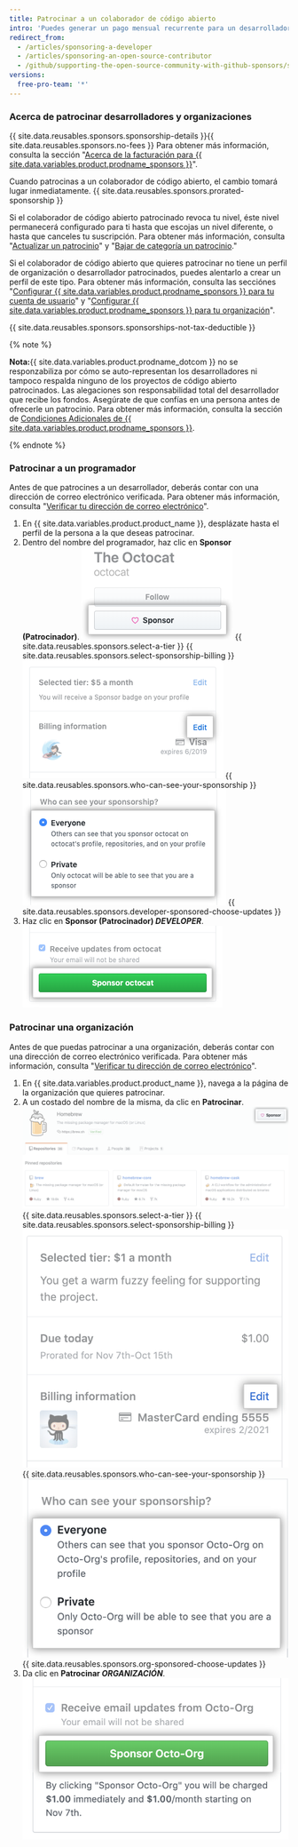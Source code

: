 ```yaml
---
title: Patrocinar a un colaborador de código abierto
intro: 'Puedes generar un pago mensual recurrente para un desarrollador u organización que diseñe, cree, o mantenga los proyectos de código abierto de los que dependes.'
redirect_from:
  - /articles/sponsoring-a-developer
  - /articles/sponsoring-an-open-source-contributor
  - /github/supporting-the-open-source-community-with-github-sponsors/sponsoring-a-developer
versions:
  free-pro-team: '*'
---
```


### Acerca de patrocinar desarrolladores y organizaciones

{{ site.data.reusables.sponsors.sponsorship-details }}{{ site.data.reusables.sponsors.no-fees }} Para obtener más información, consulta la sección "[Acerca de la facturación para {{ site.data.variables.product.prodname_sponsors }}](/articles/about-billing-for-github-sponsors)".

Cuando patrocinas a un colaborador de código abierto, el cambio tomará lugar inmediatamente. {{ site.data.reusables.sponsors.prorated-sponsorship }}

Si el colaborador de código abierto patrocinado revoca tu nivel, éste nivel permanecerá configurado para ti hasta que escojas un nivel diferente, o hasta que canceles tu suscripción. Para obtener más información, consulta "[Actualizar un patrocinio](/articles/upgrading-a-sponsorship)" y "[Bajar de categoría un patrocinio](/articles/downgrading-a-sponsorship)."

Si el colaborador de código abierto que quieres patrocinar no tiene un perfil de organización o desarrollador patrocinados, puedes alentarlo a crear un perfil de este tipo. Para obtener más información, consulta las secciónes "[Configurar {{ site.data.variables.product.prodname_sponsors }} para tu cuenta de usuario](/github/supporting-the-open-source-community-with-github-sponsors/setting-up-github-sponsors-for-your-user-account)" y "[Configurar {{ site.data.variables.product.prodname_sponsors }} para tu organización](/github/supporting-the-open-source-community-with-github-sponsors/setting-up-github-sponsors-for-your-organization)".

{{ site.data.reusables.sponsors.sponsorships-not-tax-deductible }}

{% note %}

**Nota:**{{ site.data.variables.product.prodname_dotcom }} no se responzabiliza por cómo se auto-representan los desarrolladores ni tampoco respalda ninguno de los proyectos de código abierto patrocinados. Las alegaciones son responsabilidad total del desarrollador que recibe los fondos. Asegúrate de que confías en una persona antes de ofrecerle un patrocinio. Para obtener más información, consulta la sección de [Condiciones Adicionales de {{ site.data.variables.product.prodname_sponsors }}](/github/site-policy/github-sponsors-additional-terms).

{% endnote %}

### Patrocinar a un programador

Antes de que patrocines a un desarrollador, deberás contar con una dirección de correo electrónico verificada. Para obtener más información, consulta "[Verificar tu dirección de correo electrónico](/github/getting-started-with-github/verifying-your-email-address)".

1. En {{ site.data.variables.product.product_name }}, desplázate hasta el perfil de la persona a la que deseas patrocinar.
2. Dentro del nombre del programador, haz clic en **Sponsor (Patrocinador)**. ![Botón de Patrocinador](/assets/images/help/profile/sponsor-button.png)
{{ site.data.reusables.sponsors.select-a-tier }}
{{ site.data.reusables.sponsors.select-sponsorship-billing }}
  ![Botón de Editar pago](/assets/images/help/sponsors/edit-sponsorship-payment-button.png)
{{ site.data.reusables.sponsors.who-can-see-your-sponsorship }}
  ![Botones radiales para elegir quién puede ver tu patrocinio](/assets/images/help/sponsors/who-can-see-sponsorship.png)
{{ site.data.reusables.sponsors.developer-sponsored-choose-updates }}
7. Haz clic en **Sponsor (Patrocinador) _DEVELOPER_**. ![Botón del Programador patrocinado](/assets/images/help/sponsors/sponsor-developer-button.png)

### Patrocinar una organización

Antes de que puedas patrocinar a una organización, deberás contar con una dirección de correo electrónico verificada. Para obtener más información, consulta "[Verificar tu dirección de correo electrónico](/github/getting-started-with-github/verifying-your-email-address)".

1. En {{ site.data.variables.product.product_name }}, navega a la página de la organización que quieres patrocinar.
2. A un costado del nombre de la misma, da clic en **Patrocinar**. ![Botón de Patrocinador](/assets/images/help/sponsors/sponsor-org-button.png)
{{ site.data.reusables.sponsors.select-a-tier }}
{{ site.data.reusables.sponsors.select-sponsorship-billing }}
  ![Botón de Editar pago](/assets/images/help/sponsors/edit-org-sponsorship-payment-button.png)
{{ site.data.reusables.sponsors.who-can-see-your-sponsorship }}
  ![Botones radiales para elegir quién puede ver tu patrocinio](/assets/images/help/sponsors/who-can-see-org-sponsorship.png)
{{ site.data.reusables.sponsors.org-sponsored-choose-updates }}
7. Da clic en **Patrocinar _ORGANIZACIÓN_**. ![Botón de patrocinar organización](/assets/images/help/sponsors/sponsor-org-confirm-button.png)
